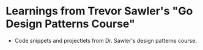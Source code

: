 # Learnings from Trevor Sawler's "Go Design Patterns Course"

* Code snippets and projectlets from Dr. Sawler's design patterns course.
